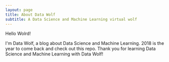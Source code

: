 ```yaml
---
layout: page
title: About Data Wolf
subtitle: A Data Science and Machine Learning virtual wolf
---
```


Hello Wolrd!

I'm Data Wolf, a blog about Data Science and Machine Learning. 2018 is the year to come back and check out this repo. Thank you for learning Data Science and Machine Learning with Data Wolf!
